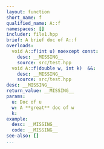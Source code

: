 ```yaml
---
layout: function
short_name: f
qualified_name: A::f
namespaces: []
includer: file1.hpp
brief: A brief doc of A::f 
overloads:
  void A::f(int u) noexcept const:
    desc: __MISSING__
    source: src/test.hpp
  void A::f(double w, int k)  &&:
    desc: __MISSING__
    source: src/test.hpp
desc: __MISSING__
return_value: __MISSING__
params:
  u: Doc of u 
  w: A **great** doc of w
  k: 
example:
  desc: __MISSING__
  code: __MISSING__
see-also: []
...
```

